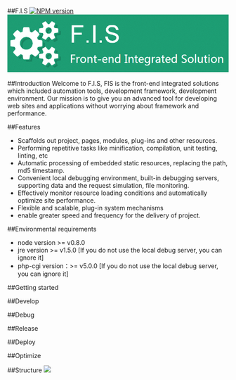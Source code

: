 ##F.I.S
[![NPM version](https://badge.fury.io/js/fis-plus.png)](http://badge.fury.io/js/fis-plus)
![fis](./doc/images/logo.png)

##Introduction
Welcome to F.I.S, FIS is the front-end integrated solutions which included automation tools, development framework, development environment. Our mission is to give you an advanced tool for developing web sites and applications without worrying about framework and performance.



##Features
* Scaffolds out project, pages, modules, plug-ins and other resources.
* Performing repetitive tasks like minification, compilation, unit testing, linting, etc
* Automatic processing of embedded static resources, replacing the path, md5 timestamp.
* Convenient local debugging environment, built-in debugging servers, supporting data and the request simulation, file monitoring.
* Effectively monitor resource loading conditions and automatically optimize site performance.
* Flexible and scalable, plug-in system mechanisms
* enable greater speed and frequency for the delivery of project.


##Environmental requirements
* node version >= v0.8.0
* jre version >= v1.5.0 [If you do not use the local debug server, you can ignore it]
* php-cgi version：>= v5.0.0 [If you do not use the local debug server, you can ignore it]

##Getting started

##Develop

##Debug

##Release

##Deploy

##Optimize

##Structure
![](https://raw.github.com/fis-dev/fis-plus/gh-pages/images/struct.png)
